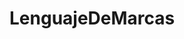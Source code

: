 # LenguajeDeMarcas

<!-- :TODO xsl ver que es pendiente para despues de navidades
Crear enlaces desde aqui hacia cada uno de los ejercicios dividiendolos en un esquema en funcion del contenido de cada uno de llos .
-->
